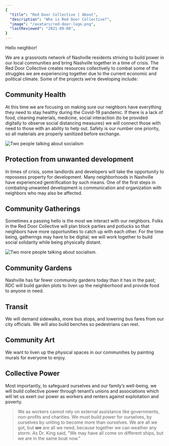```yaml
---
{
  "title": "Red Door Collective | About",
  "description": "Who is Red Door Collective?",
  "image": "/avatars/red-door-logo.png",
  "lastReviewed": "2021-09-08",
}
---
```


<sized-image
    alt="Drawing of a handshake with a rose in the background."
    width="375"
    src="../images/about/dsa-handdrawn-logo.png"
    />

Hello neighbor!

We are a grassroots network of Nashville residents striving to build power in our local communities and bring Nashville together in a time of crisis. The Red Door Collective creates resources collectively to combat some of the struggles we are experiencing together due to the current economic and political climate. Some of the projects we’re developing include:

## Community Health

At this time we are focusing on making sure our neighbors have everything they need to stay healthy during the Covid-19 pandemic. If there is a lack of food, cleaning materials, medicine, social interaction (to be provided digitally to observe social distancing measures) we will connect those with need to those with an ability to help out. Safety is our number one priority, so all materials are properly sanitized before exchange.

![Two people talking about socialism](../images/about/talk-about-socialism.png)

## Protection from unwanted development

In times of crisis, some landlords and developers will take the opportunity to repossess property for development. Many neighborhoods in Nashville have experienced gentrification by such means. One of the first steps in combating unwanted development is communication and organization with neighbors who may also be affected.

## Community Gatherings

Sometimes a passing hello is the most we interact with our neighbors. Folks in the Red Door Collective will plan block parties and potlucks so that neighbors have more opportunities to catch up with each other. For the time being, gatherings may have to be digital; we will work together to build social solidarity while being physically distant.

![Two more people talking about socialism.](../images/about/people-talking2.png)

## Community Gardens

Nashville has far fewer community gardens today than it has in the past; RDC will build garden plots to liven up the neighborhood and provide food to anyone in need.

## Transit

We will demand sidewalks, more bus stops, and lowering bus fares from our city officials. We will also build benches so pedestrians can rest.

## Community Art

We want to liven up the physical spaces in our communities by painting murals for everyone to enjoy.

## Collective Power

Most importantly, to safeguard ourselves and our family’s well-being, we will build collective power through tenant’s unions and associations which will let us exert our power as workers and renters against exploitation and poverty.

> We as workers cannot rely on external assistance like governments, non-profits and charities. We must build power for ourselves, by ourselves by uniting to become more than ourselves. We are all we got, but **we** are all we need, because together we can weather any storm.
> As Dr. King said, "We may have all come on different ships, but we are in the same boat now."